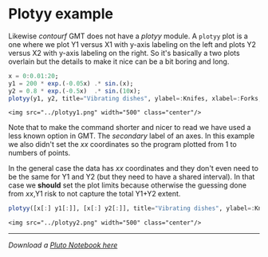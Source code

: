 
# Plotyy example
Likewise *contourf* GMT does not have a *plotyy* module. A `plotyy` plot is a one where we plot Y1 versus X1 with y-axis labeling on the left and plots Y2 versus X2 with y-axis labeling on the right. So it's basically a two plots overlain but the details to make it nice can be a bit boring and long.

```julia
x = 0:0.01:20;
y1 = 200 * exp.(-0.05x) .* sin.(x);
y2 = 0.8 * exp.(-0.5x)  .* sin.(10x);
plotyy(y1, y2, title="Vibrating dishes", ylabel=:Knifes, xlabel=:Forks, seclabel=:Spoons, show=true)
```

```@raw html
<img src="../plotyy1.png" width="500" class="center"/>
```

Note that to make the command shorter and nicer to read we have used a less known option in GMT. The *secondary* label of an axes. In this example we also didn't set the *xx* coordinates so the program plotted from 1 to numbers of points.

In the general case the data has *xx* coordinates and they don't even need to be the same for Y1 and Y2 (but they need to have a shared interval). In that case we **should** set the plot limits because otherwise the guessing done from *xx*,Y1 risk to not capture the total Y1+Y2 extent.

```julia
plotyy([x[:] y1[:]], [x[:] y2[:]], title="Vibrating dishes", ylabel=:Knifes, xlabel="2000 Forks", seclabel=:Spoons, show=true)
```

```@raw html
<img src="../plotyy2.png" width="500" class="center"/>
```

---

*Download a [Pluto Notebook here](plotyy.jl)*